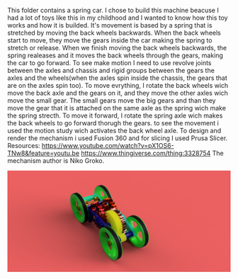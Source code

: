 This folder contains a spring car.
I chose to build this machine beacuse I had a lot of toys like this in my childhood and I wanted to know how this toy works and how it is builded. It's movement is based by a spring that is stretched by moving the back wheels backwards. When the back wheels start to move, they move the gears inside the car making the spring to stretch or release. When we finish moving the back wheels backwards, the spring realeases and it moves the back wheels through the gears, making the car to go forward. 
To see make motion I need to use revolve joints between the axles and chassis and rigid groups between the gears the axles and the wheels(when the axles spin inside the chassis, the gears that are on the axles spin too). To move evrything, I rotate the back wheels wich move the back axle and the gears on it, and they move the other axles wich move the small gear. The small gears move the big gears and than they move the gear that it is attached on the same axle as the spring wich make the spring strecth. To move it forward, I rotate the spring axle wich makes the back wheels to go forward thorugh the gears. to see the movement i used the motion study wich activates the back wheel axle.
To design and render the mechanism i used Fusion 360 and for slicing I used Prusa Slicer.
Resources: https://www.youtube.com/watch?v=pX1OS6-TNw8&feature=youtu.be
           https://www.thingiverse.com/thing:3328754 
 The mechanism author is Niko Groko.
 
 ![masina](https://github.com/radunegulescu/3DMP/blob/master/Spring%20Car/Spring_Car_new_version_2020-May-26_09-28-25AM-000_CustomizedView31138240812_png.png?raw=true)


